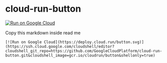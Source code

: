 # cloud-run-button


[![Run on Google Cloud](https://deploy.cloud.run/button.svg)](https://ssh.cloud.google.com/cloudshell/editor?cloudshell_git_repo=https://github.com/GoogleCloudPlatform/cloud-run-button.git&cloudshell_image=gcr.io/cloudrun/button&shellonly=true)


Copy this markdown inside read me
```
[![Run on Google Cloud](https://deploy.cloud.run/button.svg)](https://ssh.cloud.google.com/cloudshell/editor?cloudshell_git_repo=https://github.com/GoogleCloudPlatform/cloud-run-button.git&cloudshell_image=gcr.io/cloudrun/button&shellonly=true)
```
